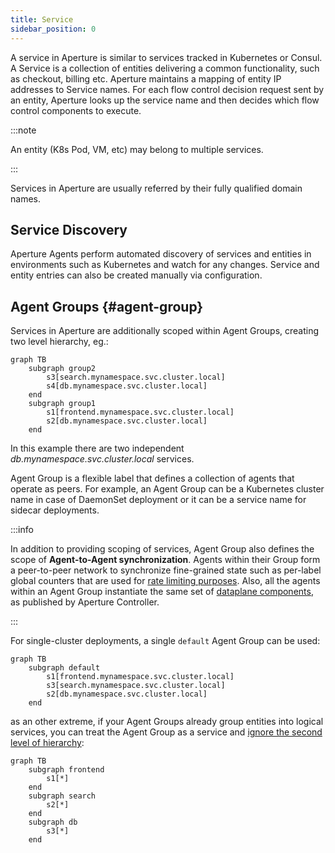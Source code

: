 ```yaml
---
title: Service
sidebar_position: 0
---
```


A service in Aperture is similar to services tracked in Kubernetes or Consul. A
Service is a collection of entities delivering a common functionality, such as
checkout, billing etc. Aperture maintains a mapping of entity IP addresses to
Service names. For each flow control decision request sent by an entity,
Aperture looks up the service name and then decides which flow control
components to execute.

:::note

An entity (K8s Pod, VM, etc) may belong to multiple services.

:::

Services in Aperture are usually referred by their fully qualified domain names.

## Service Discovery

Aperture Agents perform automated discovery of services and entities in
environments such as Kubernetes and watch for any changes. Service and entity
entries can also be created manually via configuration.

## Agent Groups {#agent-group}

Services in Aperture are additionally scoped within Agent Groups, creating two
level hierarchy, eg.:

```mermaid
graph TB
    subgraph group2
        s3[search.mynamespace.svc.cluster.local]
        s4[db.mynamespace.svc.cluster.local]
    end
    subgraph group1
        s1[frontend.mynamespace.svc.cluster.local]
        s2[db.mynamespace.svc.cluster.local]
    end
```

In this example there are two independent _db.mynamespace.svc.cluster.local_
services.

Agent Group is a flexible label that defines a collection of agents that operate
as peers. For example, an Agent Group can be a Kubernetes cluster name in case
of DaemonSet deployment or it can be a service name for sidecar deployments.

:::info

In addition to providing scoping of services, Agent Group also defines the scope
of **Agent-to-Agent synchronization**. Agents within their Group form a
peer-to-peer network to synchronize fine-grained state such as per-label global
counters that are used for [rate limiting purposes][distributed-counters]. Also,
all the agents within an Agent Group instantiate the same set of [dataplane
components][components], as published by Aperture Controller.

:::

For single-cluster deployments, a single `default` Agent Group can be used:

```mermaid
graph TB
    subgraph default
        s1[frontend.mynamespace.svc.cluster.local]
        s3[search.mynamespace.svc.cluster.local]
        s2[db.mynamespace.svc.cluster.local]
    end
```

as an other extreme, if your Agent Groups already group entities into logical
services, you can treat the Agent Group as a service and [ignore the second
level of hierarchy][catch-all-service]:

```mermaid
graph TB
    subgraph frontend
        s1[*]
    end
    subgraph search
        s2[*]
    end
    subgraph db
        s3[*]
    end
```

[distributed-counters]: /concepts/flow-control/rate-limiter.md#distributed-counters
[components]: /concepts/flow-control/flow-control.md#components
[catch-all-service]: /concepts/flow-control/selector.md#service
